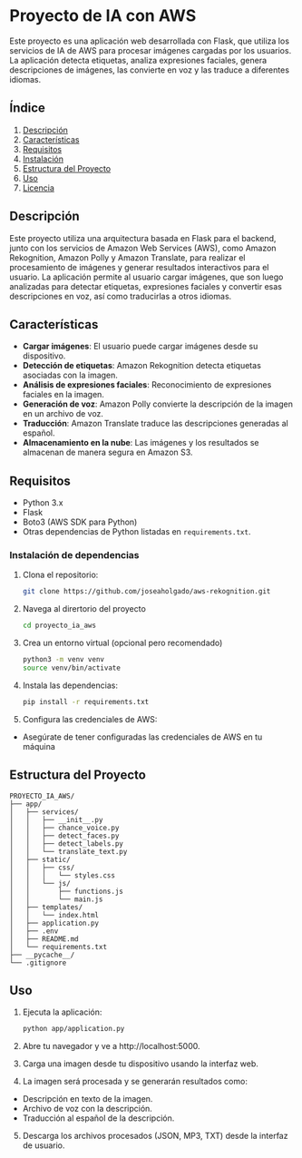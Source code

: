 # Proyecto de IA con AWS

Este proyecto es una aplicación web desarrollada con Flask, que utiliza los servicios de IA de AWS para procesar imágenes cargadas por los usuarios. La aplicación detecta etiquetas, analiza expresiones faciales, genera descripciones de imágenes, las convierte en voz y las traduce a diferentes idiomas.

## Índice

1. [Descripción](#descripción)
2. [Características](#características)
3. [Requisitos](#requisitos)
4. [Instalación](#instalación)
5. [Estructura del Proyecto](#estructura-del-proyecto)
6. [Uso](#uso)
7. [Licencia](#licencia)

## Descripción

Este proyecto utiliza una arquitectura basada en Flask para el backend, junto con los servicios de Amazon Web Services (AWS), como Amazon Rekognition, Amazon Polly y Amazon Translate, para realizar el procesamiento de imágenes y generar resultados interactivos para el usuario. La aplicación permite al usuario cargar imágenes, que son luego analizadas para detectar etiquetas, expresiones faciales y convertir esas descripciones en voz, así como traducirlas a otros idiomas.

## Características

- **Cargar imágenes**: El usuario puede cargar imágenes desde su dispositivo.
- **Detección de etiquetas**: Amazon Rekognition detecta etiquetas asociadas con la imagen.
- **Análisis de expresiones faciales**: Reconocimiento de expresiones faciales en la imagen.
- **Generación de voz**: Amazon Polly convierte la descripción de la imagen en un archivo de voz.
- **Traducción**: Amazon Translate traduce las descripciones generadas al español.
- **Almacenamiento en la nube**: Las imágenes y los resultados se almacenan de manera segura en Amazon S3.

## Requisitos

- Python 3.x
- Flask
- Boto3 (AWS SDK para Python)
- Otras dependencias de Python listadas en `requirements.txt`.

### Instalación de dependencias

1. Clona el repositorio:

   ```bash
   git clone https://github.com/joseaholgado/aws-rekognition.git

2. Navega al dirertorio del proyecto

    ```bash
    cd proyecto_ia_aws

3. Crea un entorno virtual (opcional pero recomendado)

    ```bash
    python3 -m venv venv
    source venv/bin/activate 

4. Instala las dependencias:

    ```bash
    pip install -r requirements.txt

5. Configura las credenciales de AWS:

- Asegúrate de tener configuradas las credenciales de AWS en tu máquina


## Estructura del Proyecto

   
    PROYECTO_IA_AWS/
    ├── app/
    │   ├── services/
    │   │   ├── __init__.py
    │   │   ├── chance_voice.py
    │   │   ├── detect_faces.py
    │   │   ├── detect_labels.py
    │   │   └── translate_text.py
    │   ├── static/
    │   │   ├── css/
    │   │   │   └── styles.css
    │   │   └── js/
    │   │       ├── functions.js
    │   │       └── main.js
    │   ├── templates/
    │   │   └── index.html
    │   ├── application.py
    │   ├── .env
    │   ├── README.md
    │   └── requirements.txt
    ├── __pycache__/
    └── .gitignore

## Uso

1. Ejecuta la aplicación:

    ```bash
    python app/application.py

2. Abre tu navegador y ve a http://localhost:5000.

3. Carga una imagen desde tu dispositivo usando la interfaz web.

4. La imagen será procesada y se generarán resultados como:

- Descripción en texto de la imagen.
- Archivo de voz con la descripción.
- Traducción al español de la descripción.

5. Descarga los archivos procesados (JSON, MP3, TXT) desde la interfaz de usuario.